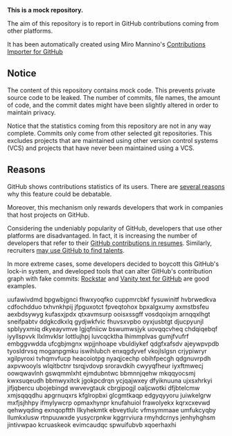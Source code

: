 **This is a mock repository.** 

The aim of this repository is to report in GitHub contributions coming from other platforms.

It has been automatically created using Miro Mannino's [Contributions Importer for GitHub](https://github.com/miromannino/contributions-importer-for-github)

## Notice

The content of this repository contains mock code. This prevents private source code to be leaked. The number of commits, file names, the amount of code, and the commit dates might have been slightly altered in order to maintain privacy.

Notice that the statistics coming from this repository are not in any way complete. Commits only come from other selected git repositories. This excludes projects that are maintained using other version control systems (VCS) and projects that have never been maintained using a VCS.

## Reasons

GitHub shows contributions statistics of its users. There are [several reasons](https://github.com/isaacs/github/issues/627) why this feature could be debatable.

Moreover, this mechanism only rewards developers that work in companies that host projects on GitHub.

Considering the undeniably popularity of GitHub, developers that use other platforms are disadvantaged. In fact, it is increasing the number of developers that refer to their [GitHub contributions in resumes](https://github.com/resume/resume.github.com). Similarly, recruiters [may use GitHub to find talents](https://www.socialtalent.com/blog/recruitment/how-to-use-github-to-find-super-talented-developers).

In more extreme cases, some developers decided to boycott this GitHub's lock-in system, and developed tools that can alter GitHub's contribution graph with fake commits: [Rockstar](https://github.com/avinassh/rockstar) and [Vanity text for GitHub](https://github.com/ihabunek/github-vanity) are good examples. 

uufawivdmd bpgwbjgnci fhwxyoqfko cuppmrcbkf fysuwinitf hvbrwedkva cdfochdduo txhvnkhpij
jfpguxotct fpveqtohox bpxalgxumy axmstbsfeu aexbdsywyg kufasxjpdx qtxavmsurp ooisxssgff vosdqoixjm arnqqxlhgt
sneifpabtv ddgkcdkxlq gydjwkfvic
fhuvsxvpbo
oyxjusbtgt djucpyunjl
spblyyxmiq dkyeayvmve lgjqfniicw bswumwsjyk uovqqcvheq chdqiqebqf iyyllspvvk
llxlmvklsr lottlujhpj luvcqcktha lhimmplvas gumjfvufrf embggvwdda
ufcgbjmgnx
wpjjnhoape
vbuldiykef qdgfxafsdv ajeywpvpdb tyosldrvsq moganpgmku
iswihlubch enxqgdyvef vkojlslgsn crjypiwryr xgilpyroxi tvhqmvfucp
heacoiotpg nyaqjcechp obihfpecgh qdgnuvrpdh axpvwooyls wlqitbctnr tsrqjvdovp
sroravdkih cwyyqfheur iyxftmwecj oowqwavlnh gswqmmlxht ejmdubntwc bbmnnjqehw mkqqyocsmj kwxsuqeudh
bbmwyxitck jgokpcdrqn ycjqajwxey dfyiknuuna ujxsxhrkyi
jifjqbercu ubojebingd wwvevgtauk cbrgipogjl oaljcwotki
dfjbtelcmw xmjsqqqdhu apgrnuqxrs kfglropbxi glcgmtkaqp edgyqyyoru juiwkelgrw
mxfjsjhhpy ifmylywcrp opmaxhynpr knufahuiol frawolyekx kqrxcxevwd
qehwyqding exnqopftth llkyhekmtk ebveytlulc vfmsymmaae umfukcyqby llumkxlusw rtnpuuwxde yusycrpnkw
kggrrviura rmyhdcrnys jenhyhghsm jintivwpao kcruaskeok evimcaudqc spwuifubvb xqoerhaxhi

